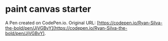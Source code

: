 # paint canvas starter

A Pen created on CodePen.io. Original URL: [https://codepen.io/Ryan-Silva-the-bold/pen/JjVGBvY](https://codepen.io/Ryan-Silva-the-bold/pen/JjVGBvY).

